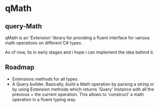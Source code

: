 # qMath
## query-Math
qMath is an 'Extension' library for providing a fluent interface for various math operations on different C# types.

As of now, its in early stages and i hope i can implement the idea behind it.

## Roadmap

* Extensions methods for all types.
* A Query builder. Basically, build a Math operation by parsing a string or by using Extension methods which returns 'Query' Instance with all the previous + the current operation. This allows to 'construct' a math operation in a fluent typing way.

